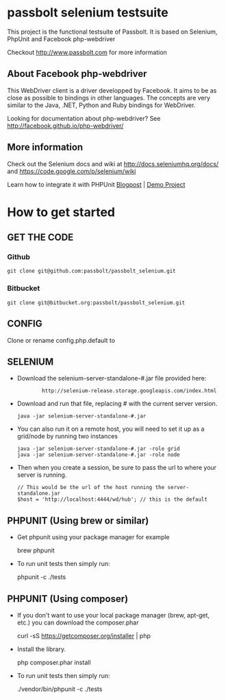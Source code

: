 passbolt selenium testsuite
===========================================

This project is the functional testsuite of Passbolt. It is based on Selenium, PhpUnit and Facebook php-webdriver

Checkout http://www.passbolt.com for more information


## About Facebook php-webdriver

This WebDriver client is a driver developped by Facebook. It aims to be as close as possible to bindings in other languages.
The concepts are very similar to the Java, .NET, Python and Ruby bindings for WebDriver.

Looking for documentation about php-webdriver? See http://facebook.github.io/php-webdriver/

##  More information

Check out the Selenium docs and wiki at http://docs.seleniumhq.org/docs/ and https://code.google.com/p/selenium/wiki

Learn how to integrate it with PHPUnit [Blogpost](http://codeception.com/11-12-2013/working-with-phpunit-and-selenium-webdriver.html) | [Demo Project](https://github.com/DavertMik/php-webdriver-demo)


How to get started
===========================================

##  GET THE CODE

### Github

    git clone git@github.com:passbolt/passbolt_selenium.git

### Bitbucket

    git clone git@bitbucket.org:passbolt/passbolt_selenium.git

##  CONFIG

Clone or rename config.php.default to

##  SELENIUM

*   Download the selenium-server-standalone-#.jar file provided here:

				http://selenium-release.storage.googleapis.com/index.html

*   Download and run that file, replacing # with the current server version.

        java -jar selenium-server-standalone-#.jar

*   You can also run it on a remote host, you will need to set it up as a grid/node by running two instances

        java -jar selenium-server-standalone-#.jar -role grid
        java -jar selenium-server-standalone-#.jar -role node

*   Then when you create a session, be sure to pass the url to where your server is running.

        // This would be the url of the host running the server-standalone.jar
        $host = 'http://localhost:4444/wd/hub'; // this is the default


## PHPUNIT (Using brew or similar)

*  Get phpunit using your package manager for example

    brew phpunit

*   To run unit tests then simply run:

    phpunit -c ./tests


## PHPUNIT (Using composer)

*   If you don't want to use your local package manager (brew, apt-get, etc.) you can download the composer.phar

    curl -sS https://getcomposer.org/installer | php

*   Install the library.

    php composer.phar install

*   To run unit tests then simply run:

    ./vendor/bin/phpunit -c ./tests
